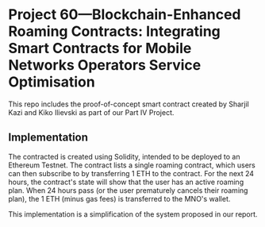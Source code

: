 # Project 60—Blockchain-Enhanced Roaming Contracts: Integrating Smart Contracts for Mobile Networks Operators Service Optimisation

This repo includes the proof-of-concept smart contract created by Sharjil Kazi and Kiko Ilievski as part of our Part IV Project. 

## Implementation 
The contracted is created using Solidity, intended to be deployed to an Ethereum Testnet. The contract lists a single roaming contract, which users can then subscribe to by transferring 1 ETH to the contract. For the next 24 hours, the contract's state will show that the user has an active roaming plan. When 24 hours pass (or the user prematurely cancels their roaming plan), the 1 ETH (minus gas fees) is transferred to the MNO's wallet. 

This implementation is a simplification of the system proposed in our report.
